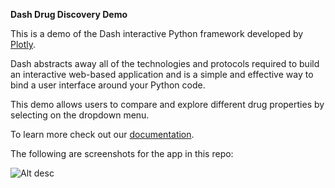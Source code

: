 **Dash Drug Discovery Demo**

This is a demo of the Dash interactive Python framework developed by [Plotly](https://plot.ly/).

Dash abstracts away all of the technologies and protocols required to build an interactive web-based application and is a simple and effective way to bind a user interface around your Python code.

This demo allows users to compare and explore different drug properties by selecting on the dropdown menu.

To learn more check out our [documentation](https://plot.ly/dash).

The following are screenshots for the app in this repo:

![Alt desc](https://cdn.rawgit.com/plotly/dash-drug-discovery-demo/master/Screenshot/DashforDrugDiscovery.png?token=ARkbw223YZyY9ZejJn82TDoo1ZRYguphks5ZU7hfwA%3D%3D)
